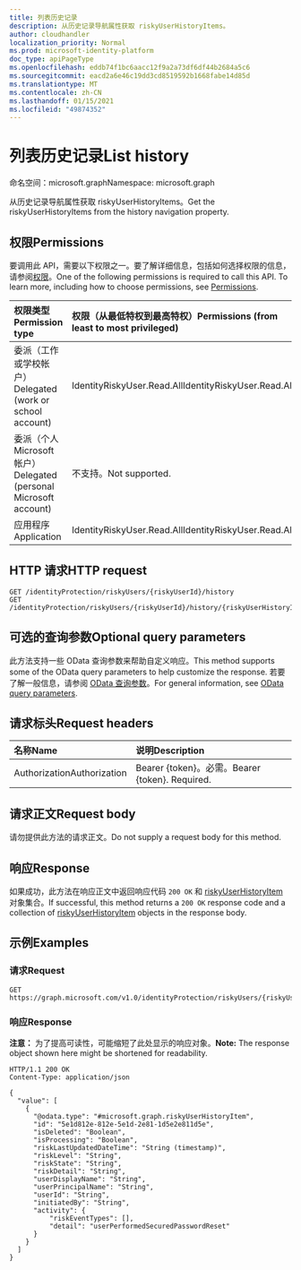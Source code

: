 ```yaml
---
title: 列表历史记录
description: 从历史记录导航属性获取 riskyUserHistoryItems。
author: cloudhandler
localization_priority: Normal
ms.prod: microsoft-identity-platform
doc_type: apiPageType
ms.openlocfilehash: eddb74f1bc6aacc12f9a2a73df6df44b2684a5c6
ms.sourcegitcommit: eacd2a6e46c19dd3cd8519592b1668fabe14d85d
ms.translationtype: MT
ms.contentlocale: zh-CN
ms.lasthandoff: 01/15/2021
ms.locfileid: "49874352"
---
```

# <a name="list-history"></a><span data-ttu-id="d14d5-103">列表历史记录</span><span class="sxs-lookup"><span data-stu-id="d14d5-103">List history</span></span>
<span data-ttu-id="d14d5-104">命名空间：microsoft.graph</span><span class="sxs-lookup"><span data-stu-id="d14d5-104">Namespace: microsoft.graph</span></span>

<span data-ttu-id="d14d5-105">从历史记录导航属性获取 riskyUserHistoryItems。</span><span class="sxs-lookup"><span data-stu-id="d14d5-105">Get the riskyUserHistoryItems from the history navigation property.</span></span>

## <a name="permissions"></a><span data-ttu-id="d14d5-106">权限</span><span class="sxs-lookup"><span data-stu-id="d14d5-106">Permissions</span></span>
<span data-ttu-id="d14d5-p101">要调用此 API，需要以下权限之一。要了解详细信息，包括如何选择权限的信息，请参阅[权限](/graph/permissions_reference)。</span><span class="sxs-lookup"><span data-stu-id="d14d5-p101">One of the following permissions is required to call this API. To learn more, including how to choose permissions, see [Permissions](/graph/permissions_reference).</span></span>

|<span data-ttu-id="d14d5-109">权限类型</span><span class="sxs-lookup"><span data-stu-id="d14d5-109">Permission type</span></span>|<span data-ttu-id="d14d5-110">权限（从最低特权到最高特权）</span><span class="sxs-lookup"><span data-stu-id="d14d5-110">Permissions (from least to most privileged)</span></span>|
|:---|:---|
|<span data-ttu-id="d14d5-111">委派（工作或学校帐户）</span><span class="sxs-lookup"><span data-stu-id="d14d5-111">Delegated (work or school account)</span></span> | <span data-ttu-id="d14d5-112">IdentityRiskyUser.Read.All</span><span class="sxs-lookup"><span data-stu-id="d14d5-112">IdentityRiskyUser.Read.All</span></span>    |
|<span data-ttu-id="d14d5-113">委派（个人 Microsoft 帐户）</span><span class="sxs-lookup"><span data-stu-id="d14d5-113">Delegated (personal Microsoft account)</span></span> | <span data-ttu-id="d14d5-114">不支持。</span><span class="sxs-lookup"><span data-stu-id="d14d5-114">Not supported.</span></span>    |
|<span data-ttu-id="d14d5-115">应用程序</span><span class="sxs-lookup"><span data-stu-id="d14d5-115">Application</span></span> | <span data-ttu-id="d14d5-116">IdentityRiskyUser.Read.All</span><span class="sxs-lookup"><span data-stu-id="d14d5-116">IdentityRiskyUser.Read.All</span></span> |

## <a name="http-request"></a><span data-ttu-id="d14d5-117">HTTP 请求</span><span class="sxs-lookup"><span data-stu-id="d14d5-117">HTTP request</span></span>

<!-- {
  "blockType": "ignored"
}
-->
``` http
GET /identityProtection/riskyUsers/{riskyUserId}/history
GET /identityProtection/riskyUsers/{riskyUserId}/history/{riskyUserHistoryItemId}/history
```

## <a name="optional-query-parameters"></a><span data-ttu-id="d14d5-118">可选的查询参数</span><span class="sxs-lookup"><span data-stu-id="d14d5-118">Optional query parameters</span></span>
<span data-ttu-id="d14d5-119">此方法支持一些 OData 查询参数来帮助自定义响应。</span><span class="sxs-lookup"><span data-stu-id="d14d5-119">This method supports some of the OData query parameters to help customize the response.</span></span> <span data-ttu-id="d14d5-120">若要了解一般信息，请参阅 [OData 查询参数](/graph/query-parameters)。</span><span class="sxs-lookup"><span data-stu-id="d14d5-120">For general information, see [OData query parameters](/graph/query-parameters).</span></span>

## <a name="request-headers"></a><span data-ttu-id="d14d5-121">请求标头</span><span class="sxs-lookup"><span data-stu-id="d14d5-121">Request headers</span></span>
|<span data-ttu-id="d14d5-122">名称</span><span class="sxs-lookup"><span data-stu-id="d14d5-122">Name</span></span>|<span data-ttu-id="d14d5-123">说明</span><span class="sxs-lookup"><span data-stu-id="d14d5-123">Description</span></span>|
|:---|:---|
|<span data-ttu-id="d14d5-124">Authorization</span><span class="sxs-lookup"><span data-stu-id="d14d5-124">Authorization</span></span>|<span data-ttu-id="d14d5-p103">Bearer {token}。必需。</span><span class="sxs-lookup"><span data-stu-id="d14d5-p103">Bearer {token}. Required.</span></span>|

## <a name="request-body"></a><span data-ttu-id="d14d5-127">请求正文</span><span class="sxs-lookup"><span data-stu-id="d14d5-127">Request body</span></span>
<span data-ttu-id="d14d5-128">请勿提供此方法的请求正文。</span><span class="sxs-lookup"><span data-stu-id="d14d5-128">Do not supply a request body for this method.</span></span>

## <a name="response"></a><span data-ttu-id="d14d5-129">响应</span><span class="sxs-lookup"><span data-stu-id="d14d5-129">Response</span></span>

<span data-ttu-id="d14d5-130">如果成功，此方法在响应正文中返回响应代码 `200 OK` 和 [riskyUserHistoryItem](../resources/riskyuserhistoryitem.md) 对象集合。</span><span class="sxs-lookup"><span data-stu-id="d14d5-130">If successful, this method returns a `200 OK` response code and a collection of [riskyUserHistoryItem](../resources/riskyuserhistoryitem.md) objects in the response body.</span></span>

## <a name="examples"></a><span data-ttu-id="d14d5-131">示例</span><span class="sxs-lookup"><span data-stu-id="d14d5-131">Examples</span></span>

### <a name="request"></a><span data-ttu-id="d14d5-132">请求</span><span class="sxs-lookup"><span data-stu-id="d14d5-132">Request</span></span>
<!-- {
  "blockType": "request",
  "name": "get_riskyuserhistoryitem"
}
-->
``` http
GET https://graph.microsoft.com/v1.0/identityProtection/riskyUsers/{riskyUserId}/history
```


### <a name="response"></a><span data-ttu-id="d14d5-133">响应</span><span class="sxs-lookup"><span data-stu-id="d14d5-133">Response</span></span>
<span data-ttu-id="d14d5-134">**注意：** 为了提高可读性，可能缩短了此处显示的响应对象。</span><span class="sxs-lookup"><span data-stu-id="d14d5-134">**Note:** The response object shown here might be shortened for readability.</span></span>
<!-- {
  "blockType": "response",
  "truncated": true,
  "@odata.type": "collection(microsoft.graph.riskyUserHistoryItem)"
}
-->
``` http
HTTP/1.1 200 OK
Content-Type: application/json

{
  "value": [
    {
      "@odata.type": "#microsoft.graph.riskyUserHistoryItem",
      "id": "5e1d812e-812e-5e1d-2e81-1d5e2e811d5e",
      "isDeleted": "Boolean",
      "isProcessing": "Boolean",
      "riskLastUpdatedDateTime": "String (timestamp)",
      "riskLevel": "String",
      "riskState": "String",
      "riskDetail": "String",
      "userDisplayName": "String",
      "userPrincipalName": "String",
      "userId": "String",
      "initiatedBy": "String",
      "activity": {
          "riskEventTypes": [],
          "detail": "userPerformedSecuredPasswordReset"
      }
    }
  ]
}
```


